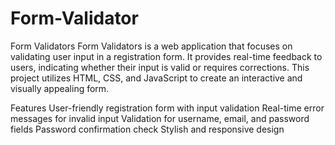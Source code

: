 # Form-Validator

Form Validators
Form Validators is a web application that focuses on validating user input in a registration form. It provides real-time feedback to users, indicating whether their input is valid or requires corrections. This project utilizes HTML, CSS, and JavaScript to create an interactive and visually appealing form.

Features
User-friendly registration form with input validation
Real-time error messages for invalid input
Validation for username, email, and password fields
Password confirmation check
Stylish and responsive design
